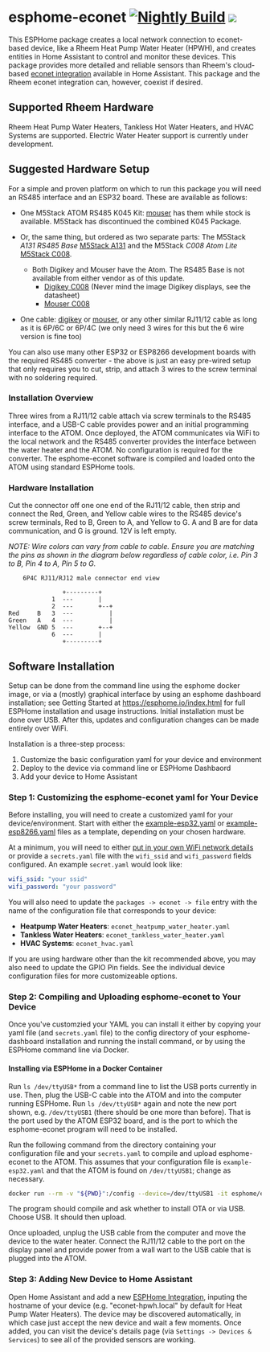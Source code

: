# esphome-econet [![Nightly Build](https://github.com/esphome-econet/esphome-econet/actions/workflows/build-nightly.yml/badge.svg)](https://github.com/esphome-econet/esphome-econet/actions/workflows/build-nightly.yml) [![](https://dcbadge.vercel.app/api/server/cRpxtjkQQ3)](https://discord.gg/cRpxtjkQQ3)

This ESPHome package creates a local network connection to econet-based device, like a Rheem Heat Pump Water Heater (HPWH), and creates entities in Home Assistant to control and monitor these devices.  This package provides more detailed and reliable sensors than Rheem's cloud-based [econet integration](https://www.home-assistant.io/integrations/econet/) available in Home Assistant.  This package and the Rheem econet integration can, however, coexist if desired.

## Supported Rheem Hardware

Rheem Heat Pump Water Heaters, Tankless Hot Water Heaters, and HVAC Systems are supported. Electric Water Heater support is currently under development.

## Suggested Hardware Setup

For a simple and proven platform on which to run this package you will need an RS485 interface and an ESP32 board. These are available as follows:

- One M5Stack ATOM RS485 K045 Kit: [mouser](https://www.mouser.com/ProductDetail/M5Stack/K045?qs=81r%252BiQLm7BQ2ho0A5VkoNw%3D%3D) has them while stock is available. M5Stack has discontinued the combined K045 Package.
- Or, the same thing, but ordered as two separate parts: The M5Stack *A131 RS485 Base* [M5Stack A131](https://shop.m5stack.com/products/atomic-rs485-base) and the M5Stack *C008 Atom Lite* [M5Stack C008](https://shop.m5stack.com/products/atom-lite-esp32-development-kit?variant=32259605200986).
  - Both Digikey and Mouser have the Atom. The RS485 Base is not available from either vendor as of this update. 
    - [Digikey C008](https://www.digikey.com/en/products/detail/m5stack-technology-co-ltd/C008/12088545) (Never mind the image Digikey displays, see the datasheet)
    - [Mouser C008](https://www.mouser.com/ProductDetail/M5Stack/C008?qs=sGAEpiMZZMuqBwn8WqcFUj1SFkunHY10TJ3jnDGC7E4NSjPubczP2Q%3D%3D)

- One cable: [digikey](https://www.digikey.com/en/products/detail/assmann-wsw-components/AT-S-26-6-4-S-7-OE/1972674) or [mouser](https://www.mouser.com/ProductDetail/Bel/BC-64SS007F?qs=wnTfsH77Xs4cyAAV7TLsUQ%3D%3D), or any other similar RJ11/12 cable as long as it is 6P/6C or 6P/4C (we only need 3 wires for this but the 6 wire version is fine too)

You can also use many other ESP32 or ESP8266 development boards with the required RS485 converter - the above is just an easy pre-wired setup that only requires you to cut, strip, and attach 3 wires to the screw terminal with no soldering required.

### Installation Overview

Three wires from a RJ11/12 cable attach via screw terminals to the RS485 interface, and a USB-C cable provides power and an initial programming interface to the ATOM.  Once deployed, the ATOM communicates via WiFi to the local network and the RS485 converter provides the interface between the water heater and the ATOM.  No configuration is required for the converter. The esphome-econet software is compiled and loaded onto the ATOM using standard ESPHome tools.

### Hardware Installation

Cut the connector off one one end of the RJ11/12 cable, then strip and connect the Red, Green, and Yellow cable wires to the RS485 device's screw terminals, Red to B, Green to A, and Yellow to G.  A and B are for data communication, and G is ground. 12V is left empty.

*NOTE: Wire colors can vary from cable to cable. Ensure you are matching the pins as shown in the diagram below regardless of cable color, i.e. Pin 3 to B, Pin 4 to A, Pin 5 to G.*

```text
    6P4C RJ11/RJ12 male connector end view   
    
               +---------+
            1  ---       |
            2  ---       +--+      
Red     B   3  ---          |     
Green   A   4  ---          |        
Yellow  GND 5  ---       +--+
            6  ---       |
               +---------+
```

## Software Installation

Setup can be done from the command line using the esphome docker image, or via a (mostly) graphical interface by using an esphome dashboard installation; see Getting Started at <https://esphome.io/index.html> for full ESPHome installation and usage instructions. Initial installation must be done over USB. After this, updates and configuration changes can be made entirely over WiFi.

Installation is a three-step process:

1. Customize the basic configuration yaml for your device and environment
2. Deploy to the device via command line or ESPHome Dashbaord
3. Add your device to Home Assistant

### Step 1: Customizing the esphome-econet yaml for Your Device

Before installing, you will need to create a customized yaml for your device/environment. Start with either the [example-esp32.yaml](https://github.com/stockmopar/esphome-econet/blob/main/example-esp32.yaml) or [example-esp8266.yaml](https://github.com/stockmopar/esphome-econet/blob/main/example-esp8266.yaml) files as a template, depending on your chosen hardware.

At a minimum, you will need to either [put in your own WiFi network details](https://esphome.io/components/wifi) or provide a `secrets.yaml` file with the `wifi_ssid` and `wifi_password` fields configured. An example `secret.yaml` would look like:

```yaml
wifi_ssid: "your ssid"
wifi_password: "your password"
```

You will also need to update the `packages -> econet -> file` entry with the name of the configuration file that corresponds to your device:

* **Heatpump Water Heaters**: `econet_heatpump_water_heater.yaml`
* **Tankless Water Heaters**: `econet_tankless_water_heater.yaml`
* **HVAC Systems**: `econet_hvac.yaml`

If you are using hardware other than the kit recommended above, you may also need to update the GPIO Pin fields. See the individual device configuration files for more customizeable options.

### Step 2: Compiling and Uploading esphome-econet to Your Device

Once you've customzied your YAML you can install it either by copying your yaml file (and `secrets.yaml` file) to the config directory of your esphome-dashboard installation and running the install command, or by using the ESPHome command line via Docker.

#### Installing via ESPHome in a Docker Container

Run `ls /dev/ttyUSB*` from a command line to list the USB ports currently in use.  Then, plug the USB-C cable into the ATOM and into the computer running ESPHome. Run `ls /dev/ttyUSB*` again and note the new port shown, e.g. `/dev/ttyUSB1` (there should be one more than before).  That is the port used by the ATOM ESP32 board, and is the port to which the esphome-econet program will need to be installed.

Run the following command from the directory containing your configuration file and your `secrets.yaml` to compile and upload esphome-econet to the ATOM.  This assumes that your configuration file is `example-esp32.yaml` and that the ATOM is found on `/dev/ttyUSB1`; change as necessary.

```bash
docker run --rm -v "${PWD}":/config --device=/dev/ttyUSB1 -it esphome/esphome run example-esp32.yaml
```

The program should compile and ask whether to install OTA or via USB. Choose USB.  It should then upload.  

Once uploaded, unplug the USB cable from the computer and move the device to the water heater.  Connect the RJ11/12 cable to the port on the display panel and provide power from a wall wart to the USB cable that is plugged into the ATOM.

### Step 3: Adding New Device to Home Assistant

Open Home Assistant and add a new [ESPHome Integration](https://my.home-assistant.io/redirect/config_flow_start?domain=esphome), inputing the hostname of your device (e.g. "econet-hpwh.local" by default for Heat Pump Water Heaters).  The device may be discovered automatically, in which case just accept the new device and wait a few moments.  Once added, you can visit the device's details page (via `Settings -> Devices & Services`) to see all of the provided sensors are working.
